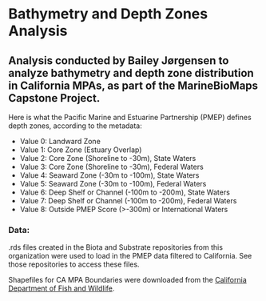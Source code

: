 # Bathymetry and Depth Zones Analysis

## Analysis conducted by Bailey Jørgensen to analyze bathymetry and depth zone distribution in California MPAs, as part of the MarineBioMaps Capstone Project. 

 Here is what the Pacific Marine and Estuarine Partnership (PMEP) defines depth zones, according to the metadata:

- Value 0: Landward Zone
- Value 1: Core Zone (Estuary Overlap)
- Value 2: Core Zone (Shoreline to -30m), State Waters
- Value 3: Core Zone (Shoreline to -30m), Federal Waters
- Value 4: Seaward Zone (-30m to -100m), State Waters
- Value 5: Seaward Zone (-30m to -100m), Federal Waters
- Value 6: Deep Shelf or Channel (-100m to -200m), State Waters
- Value 7: Deep Shelf or Channel (-100m to -200m), Federal Waters
- Value 8: Outside PMEP Score (>-300m) or International Waters

### Data:

.rds files created in the Biota and Substrate repositories from this organization were used to load in the PMEP data filtered to California. See those repositories to access these files. 

Shapefiles for CA MPA Boundaries were downloaded from the [California Department of Fish and Wildlife](https://data.ca.gov/dataset/california-marine-protected-areas-ds582).